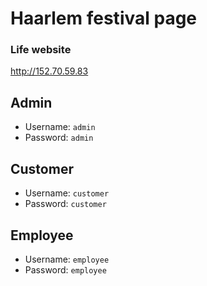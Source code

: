 # Haarlem festival page

### Life website

http://152.70.59.83

## Admin

- Username: `admin`
- Password: `admin`

## Customer

- Username: `customer`
- Password: `customer`

## Employee

- Username: `employee`
- Password: `employee`